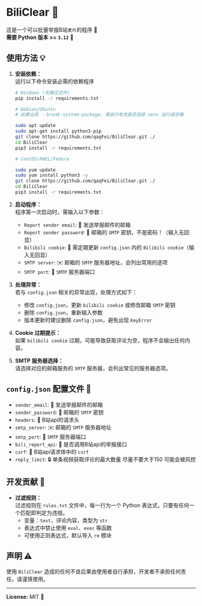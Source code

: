 # BiliClear 🎯
这是一个可以批量举报B站`麦片`的程序 🚨  
**需要 Python 版本 >= `3.12`** 🐍

## 使用方法 💡
1. **安装依赖：**  
   运行以下命令安装必需的依赖程序

   ```bash
   # Windows (先解压文件)
   pip install -r requirements.txt

   # Debian/Ubuntu
   # 如果出现 --break-system-package，请自行考虑是否选择 venv 运行或忽略

   sudo apt update
   sudo apt-get install python3-pip
   git clone https://github.com/qaqFei/BiliClear.git ./
   cd BiliClear
   pip3 install -r requirements.txt

   # CentOS/RHEL/Fedora

   sudo yum update
   sudo yum install python3 -y
   git clone https://github.com/qaqFei/BiliClear.git ./
   cd BiliClear
   pip3 install -r requirements.txt
   ```

2. **启动程序：**  
   程序第一次启动时，需输入以下参数：
   - `Report sender email`: 📧 发送举报邮件的邮箱
   - `Report sender password`: 🔑 邮箱的 `SMTP` 密钥，不是密码！（输入无回显）
   - `Bilibili cookie`: 🍪 需定期更新 `config.json` 内的 `Bilibili cookie`（输入无回显）
   - `SMTP server`: ✉️ 邮箱的 `SMTP` 服务器地址，会列出常用的选项
   - `SMTP port`: 🚪 `SMTP` 服务器端口

3. **处理异常：**  
   若与 `config.json` 相关的异常出现，处理方式如下：
   - 修改 `config.json`，更新 `bilibili cookie` 或修改邮箱 `SMTP` 密钥
   - 删除 `config.json`，重新输入参数
   - 版本更新时建议删除 `config.json`，避免出现 `KeyError`

4. **Cookie 过期提示：**  
   如果 `bilibili cookie` 过期，可能导致获取评论为空，程序不会输出任何内容。

5. **SMTP 服务器选择：**  
   请选择对应的邮箱服务的 `SMTP` 服务器，会列出常见的服务器选项。

## `config.json` 配置文件 📝
- `sender_email`: 📧 发送举报邮件的邮箱
- `sender_password`: 🔑 邮箱的 `SMTP` 密钥
- `headers`: 📨 B站api的请求头
- `smtp_server`: ✉️ 邮箱的 `SMTP` 服务器地址
- `smtp_port`: 🚪 `SMTP` 服务器端口
- `bili_report_api`: 📡 是否调用B站api的举报接口
- `csrf`: 🔐 B站api请求体中的 `csrf`
- `reply_limit`: 🔒 单条视频获取评论的最大数量 尽量不要大于150 可能会被风控

## 开发贡献 🤝
- **过滤规则：**  
  过滤规则在 `rules.txt` 文件中，每一行为一个 Python 表达式，只要有任何一个匹配即判定为违规。  
  - 变量：`text`，评论内容，类型为 `str`
  - 表达式中禁止使用 `eval`、`exec` 等函数
  - 可使用正则表达式，默认导入 `re` 模块

## 声明 ⚠️
使用 `BiliClear` 造成的任何不良后果由使用者自行承担，开发者不承担任何责任。请谨慎使用。

---

**License:** MIT 📄
